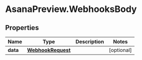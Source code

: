 # AsanaPreview.WebhooksBody

## Properties
Name | Type | Description | Notes
------------ | ------------- | ------------- | -------------
**data** | [**WebhookRequest**](WebhookRequest.md) |  | [optional] 
